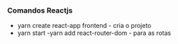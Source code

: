 ### Comandos Reactjs
- yarn create react-app frontend - cria o projeto
- yarn start
-yarn add react-router-dom - para as rotas

